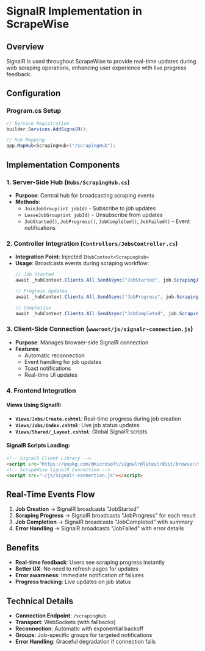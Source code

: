 # SignalR Implementation in ScrapeWise

## Overview
SignalR is used throughout ScrapeWise to provide real-time updates during web scraping operations, enhancing user experience with live progress feedback.

## Configuration

### Program.cs Setup
```csharp
// Service Registration
builder.Services.AddSignalR();

// Hub Mapping
app.MapHub<ScrapingHub>("/scrapingHub");
```

## Implementation Components

### 1. Server-Side Hub (`Hubs/ScrapingHub.cs`)
- **Purpose**: Central hub for broadcasting scraping events
- **Methods**: 
  - `JoinJobGroup(int jobId)` - Subscribe to job updates
  - `LeaveJobGroup(int jobId)` - Unsubscribe from updates
  - `JobStarted()`, `JobProgress()`, `JobCompleted()`, `JobFailed()` - Event notifications

### 2. Controller Integration (`Controllers/JobsController.cs`)
- **Integration Point**: Injected `IHubContext<ScrapingHub>`
- **Usage**: Broadcasts events during scraping workflow:
  ```csharp
  // Job Started
  await _hubContext.Clients.All.SendAsync("JobStarted", job.ScrapingJobId, job.TargetUrl);
  
  // Progress Updates
  await _hubContext.Clients.All.SendAsync("JobProgress", job.ScrapingJobId, result);
  
  // Completion
  await _hubContext.Clients.All.SendAsync("JobCompleted", job.ScrapingJobId, totalResults);
  ```

### 3. Client-Side Connection (`wwwroot/js/signalr-connection.js`)
- **Purpose**: Manages browser-side SignalR connection
- **Features**:
  - Automatic reconnection
  - Event handling for job updates
  - Toast notifications
  - Real-time UI updates

### 4. Frontend Integration

#### Views Using SignalR:
- **`Views/Jobs/Create.cshtml`**: Real-time progress during job creation
- **`Views/Jobs/Index.cshtml`**: Live job status updates
- **`Views/Shared/_Layout.cshtml`**: Global SignalR scripts

#### SignalR Scripts Loading:
```html
<!-- SignalR Client Library -->
<script src="https://unpkg.com/@microsoft/signalr@latest/dist/browser/signalr.min.js"></script>
<!-- ScrapeWise SignalR Connection -->
<script src="~/js/signalr-connection.js"></script>
```

## Real-Time Events Flow

1. **Job Creation** → SignalR broadcasts "JobStarted"
2. **Scraping Progress** → SignalR broadcasts "JobProgress" for each result
3. **Job Completion** → SignalR broadcasts "JobCompleted" with summary
4. **Error Handling** → SignalR broadcasts "JobFailed" with error details

## Benefits

- **Real-time feedback**: Users see scraping progress instantly
- **Better UX**: No need to refresh pages for updates
- **Error awareness**: Immediate notification of failures
- **Progress tracking**: Live updates on job status

## Technical Details

- **Connection Endpoint**: `/scrapingHub`
- **Transport**: WebSockets (with fallbacks)
- **Reconnection**: Automatic with exponential backoff
- **Groups**: Job-specific groups for targeted notifications
- **Error Handling**: Graceful degradation if connection fails
